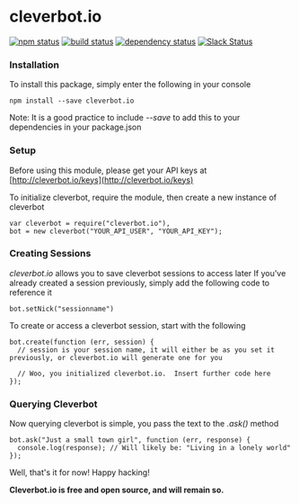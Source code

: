 # cleverbot.io

[![npm status](http://img.shields.io/npm/v/cleverbot.io.svg)](https://www.npmjs.org/package/cleverbot.io)
[![build status](https://secure.travis-ci.org/CleverbotIO/node-cleverbot.io.svg)](http://travis-ci.org/CleverbotIO/node-cleverbot.io)
[![dependency status](https://david-dm.org/CleverbotIO/node-cleverbot.io.svg)](https://david-dm.org/CleverbotIO/node-cleverbot.io)
[![Slack Status](https://slack.cleverbot.io/badge.svg)](https://slack.cleverbot.io)

### Installation

To install this package, simply enter the following in your console
```
npm install --save cleverbot.io
```
  Note: It is a good practice to include *--save* to add this to your dependencies in your package.json
  
### Setup

Before using this module, please get your API keys at [http://cleverbot.io/keys](http://cleverbot.io/keys)

To initialize cleverbot, require the module, then create a new instance of cleverbot
``` node
var cleverbot = require("cleverbot.io"),
bot = new cleverbot("YOUR_API_USER", "YOUR_API_KEY");
```
### Creating Sessions
    
*cleverbot.io* allows you to save cleverbot sessions to access later
If you've already created a session previously, simply add the following code to reference it
``` node
bot.setNick("sessionname")
```
To create or access a cleverbot session, start with the following
``` node
bot.create(function (err, session) {
  // session is your session name, it will either be as you set it previously, or cleverbot.io will generate one for you
  
  // Woo, you initialized cleverbot.io.  Insert further code here
});
```
### Querying Cleverbot

Now querying cleverbot is simple, you pass the text to the *.ask()* method
``` node
bot.ask("Just a small town girl", function (err, response) {
  console.log(response); // Will likely be: "Living in a lonely world"
});
```
Well, that's it for now!  Happy hacking!

**Cleverbot.io is free and open source, and will remain so.**
